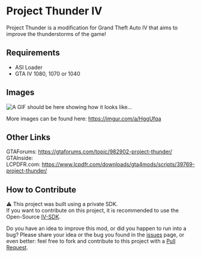 # Project Thunder IV
Project Thunder is a modification for Grand Theft Auto IV that aims to improve the thunderstorms of the game!

## Requirements
- ASI Loader
- GTA IV 1080, 1070 or 1040

## Images
![A GIF should be here showing how it looks like...](https://media.giphy.com/media/sBcd4x7FYCoNEApotd/giphy.gif)  

More images can be found here: https://imgur.com/a/HggUfqa

## Other Links
GTAForums:  https://gtaforums.com/topic/982902-project-thunder/  
GTAInside:  
LCPDFR.com:  https://www.lcpdfr.com/downloads/gta4mods/scripts/39769-project-thunder/  

## How to Contribute
⚠ This project was built using a private SDK.  
If you want to contribute on this project, it is recommended to use the Open-Source [IV-SDK](https://github.com/Zolika1351/iv-sdk).  
  
Do you have an idea to improve this mod, or did you happen to run into a bug? Please share your idea or the bug you found in the [issues](https://github.com/ClonkAndre/ProjectThunderIV/issues) page, or even better: feel free to fork and contribute to this project with a [Pull Request](https://github.com/ClonkAndre/ProjectThunderIV/pulls).
